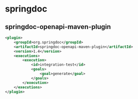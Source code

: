 # springdoc 


## springdoc-openapi-maven-plugin    
```xml
<plugin>
    <groupId>org.springdoc</groupId>
    <artifactId>springdoc-openapi-maven-plugin</artifactId>
    <version>1.4</version>
    <executions>
        <execution>
            <id>integration-test</id>
            <goals>
                <goal>generate</goal>
            </goals>
        </execution>
    </executions>
</plugin>
```